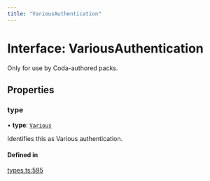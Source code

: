 ```yaml
---
title: "VariousAuthentication"
---
```

# Interface: VariousAuthentication

Only for use by Coda-authored packs.

## Properties

### type

• **type**: [`Various`](../enums/AuthenticationType.md#various)

Identifies this as Various authentication.

#### Defined in

[types.ts:595](https://github.com/coda/packs-sdk/blob/main/types.ts#L595)

